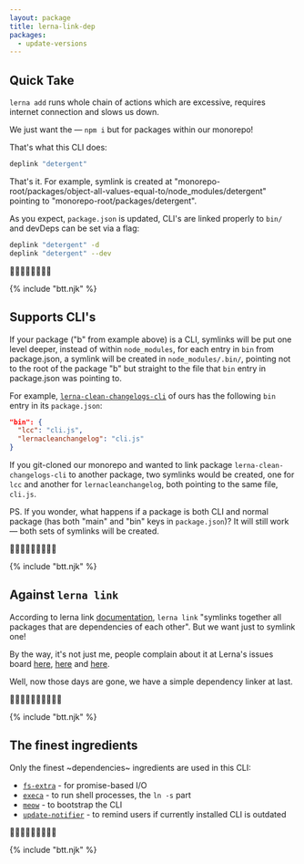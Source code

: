 ```yaml
---
layout: package
title: lerna-link-dep
packages:
  - update-versions
---
```


## Quick Take

`lerna add` runs whole chain of actions which are excessive, requires internet connection and slows us down.

We just want the — `npm i` but for packages within our monorepo!

That's what this CLI does:

```bash
deplink "detergent"
```

That's it. For example, symlink is created at "monorepo-root/packages/object-all-values-equal-to/node_modules/detergent" pointing to "monorepo-root/packages/detergent".

As you expect, `package.json` is updated, CLI's are linked properly to `bin/` and devDeps can be set via a flag:

```bash
deplink "detergent" -d
deplink "detergent" --dev
```

🍻🍺💪🏼💥🍻👍🏻

{% include "btt.njk" %}

## Supports CLI's

If your package ("b" from example above) is a CLI, symlinks will be put one level deeper, instead of within `node_modules`, for each entry in `bin` from package.json, a symlink will be created in `node_modules/.bin/`, pointing not to the root of the package "b" but straight to the file that `bin` entry in package.json was pointing to.

For example, [`lerna-clean-changelogs-cli`](/os/lerna-clean-changelogs-cli/) of ours has the following `bin` entry in its `package.json`:

```json
"bin": {
  "lcc": "cli.js",
  "lernacleanchangelog": "cli.js"
}
```

If you git-cloned our monorepo and wanted to link package `lerna-clean-changelogs-cli` to another package, two symlinks would be created, one for `lcc` and another for `lernacleanchangelog`, both pointing to the same file, `cli.js`.

PS. If you wonder, what happens if a package is both CLI and normal package (has both "main" and "bin" keys in `package.json`)? It will still work — both sets of symlinks will be created.

🍻🍺💪🏼🍻💪🏼🍻💥

{% include "btt.njk" %}

## Against `lerna link`

According to lerna link [documentation](https://github.com/lerna/lerna/tree/master/commands/link), `lerna link` "symlinks together all packages that are dependencies of each other". But we want just to symlink one!

By the way, it's not just me, people complain about it at Lerna's issues board [here](https://github.com/lerna/lerna/issues/2011), [here](https://github.com/lerna/lerna/issues/1839) and [here](https://github.com/lerna/lerna/issues/2029).

Well, now those days are gone, we have a simple dependency linker at last.

🍺💥🍻💪🏼🍻🍻💪🏼🍻

{% include "btt.njk" %}

## The finest ingredients

Only the finest ~dependencies~ ingredients are used in this CLI:

- [`fs-extra`](https://www.npmjs.com/package/fs-extra) - for promise-based I/O
- [`execa`](https://www.npmjs.com/package/execa) - to run shell processes, the `ln -s` part
- [`meow`](https://www.npmjs.com/package/meow) - to bootstrap the CLI
- [`update-notifier`](https://www.npmjs.com/package/update-notifier) - to remind users if currently installed CLI is outdated

🍻💪🏼🍻🍻💪🏼🍻💥

{% include "btt.njk" %}
